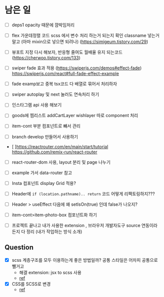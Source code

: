 # 남은 일

-   [ ] deps1 opacity 때문에 깜박임처리
-   [ ] flex 가운데정렬 코드 scss 에서 변수 처리 하는거 되는지 확인 classname 넣는거 말고 (아마 mixin으로 넣으면 되려나) (https://simigeum.tistory.com/29)
-   [ ] 뷰포트 지정 다시 해보자, 반응형 줄여도 월배율 유지 되는코드 (https://cherwoo.tistory.com/133)
-   [ ] swiper fade 효과 적용 (https://swiperjs.com/demos#effect-fade) https://swiperjs.com/react#full-fade-effect-example
-   [ ] fade examp보고 중복 tsx코드 다 배열로 묶어서 처리하자
-   [ ] swiper autoplay 및 next 눌러도 연속처리 하기

-   [ ] 인스타그램 api 사용 해보기
-   [ ] goods에 찜리스트 addCartLayer wishlayer 따로 component 처리

-   [ ] item-cont 부분 컴포넌트로 뺴서 관리

-   [ ] branch develop 만들어서 사용하기

-   [ ]https://reactrouter.com/en/main/start/tutorial
    https://github.com/remix-run/react-router
-   [ ] react-router-dom 사용, layout 분리 및 page 나누기
-   [ ] example 가서 data-router 참고

-   [ ] Insta 컴포넌트 display Grid 적용?

-   [ ] Header에 `if (location.pathname).. return` 코드 어떻게 리팩토링하지???
-   [ ] Header > useEffect 다음에 왜 setIsOn(true) 인데 false가 나오지?

-   [ ] item-cont>item-photo-box 컴포넌트화 하기

-   [ ] 프로젝트 끝나고 내가 사용한 extension , 브라우저 개발자도구 source 연동이라든지 다 정리 (내가 작업하는 방식 소개)

## Question

-   [x] scss 계층구조를 모두 이용하는게 좋은 방법일까? 공통 스타일은 어차피 공통으로 뺄거고
    -   해결 extension: jsx to scss 사용
    -   [ref](https://inpa.tistory.com/entry/VS-Code-%E2%8F%B1%EF%B8%8F-HTML-CSS-%EB%8F%84%EA%B5%AC-%EC%B6%94%EC%B2%9C#html_css_support)
-   [x] CSS를 SCSS로 변경
    -   [ref](https://css2sass.herokuapp.com/)
